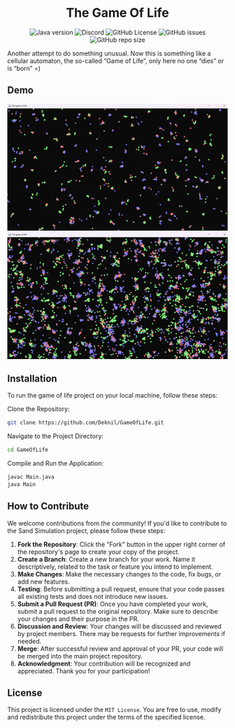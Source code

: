 <div align="center">
    <h1>The Game Of Life</h1>
</div>

<p align="center">
    <img alt="Java version" src="https://img.shields.io/badge/Java-21-orange">
    <a href="https://discord.gg/BwSuTdEGJ4" style="text-decoration: none;">
         <img alt="Discord" src="https://img.shields.io/discord/1174285070761197599.svg?label=&logo=discord&logoColor=ffffff&color=7389D8&labelColor=6A7EC2">
    </a>
    <img alt="GitHub License" src="https://img.shields.io/github/license/Deknil/GameOfLife">
    <img alt="GitHub issues" src="https://img.shields.io/github/issues-raw/Deknil/GameOfLife">
    <img alt="GitHub repo size" src="https://img.shields.io/github/repo-size/Deknil/GameOfLife">
</p>

Another attempt to do something unusual. Now this is something like a cellular automaton, the so-called “Game of Life”, only here no one “dies” or is “born” =)

## Demo

![img](./images/img.png)
![img](./images/img_1.png)


## Installation
To run the game of life project on your local machine, follow these steps:

Clone the Repository:

```bash
git clone https://github.com/Deknil/GameOfLife.git
```

Navigate to the Project Directory:

```bash
cd GameOfLife
```

Compile and Run the Application:

```bash
javac Main.java
java Main
```

## How to Contribute

We welcome contributions from the community! If you'd like to contribute to the Sand Simulation project, please follow these steps:
1. **Fork the Repository**: Click the "Fork" button in the upper right corner of the repository's page to create your copy of the project.
2. **Create a Branch**: Create a new branch for your work. Name it descriptively, related to the task or feature you intend to implement.
3. **Make Changes**: Make the necessary changes to the code, fix bugs, or add new features.
4. **Testing**: Before submitting a pull request, ensure that your code passes all existing tests and does not introduce new issues.
5. **Submit a Pull Request (PR)**: Once you have completed your work, submit a pull request to the original repository. Make sure to describe your changes and their purpose in the PR.
6. **Discussion and Review**: Your changes will be discussed and reviewed by project members. There may be requests for further improvements if needed.
7. **Merge**: After successful review and approval of your PR, your code will be merged into the main project repository.
8. **Acknowledgment**: Your contribution will be recognized and appreciated. Thank you for your participation!

## License
This project is licensed under the `MIT License`. You are free to use, modify and redistribute this project under the terms of the specified license.

